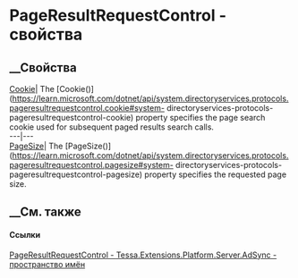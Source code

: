 # PageResultRequestControl - свойства
##  __Свойства
[Cookie](P_Tessa_Extensions_Platform_Server_AdSync_PageResultRequestControl_Cookie.htm)|
The
[Cookie()](https://learn.microsoft.com/dotnet/api/system.directoryservices.protocols.pageresultrequestcontrol.cookie#system-
directoryservices-protocols-pageresultrequestcontrol-cookie) property
specifies the page search cookie used for subsequent paged results search
calls.  
---|---  
[PageSize](P_Tessa_Extensions_Platform_Server_AdSync_PageResultRequestControl_PageSize.htm)|
The
[PageSize()](https://learn.microsoft.com/dotnet/api/system.directoryservices.protocols.pageresultrequestcontrol.pagesize#system-
directoryservices-protocols-pageresultrequestcontrol-pagesize) property
specifies the requested page size.  
##  __См. также
#### Ссылки
[PageResultRequestControl -
](T_Tessa_Extensions_Platform_Server_AdSync_PageResultRequestControl.htm)
[Tessa.Extensions.Platform.Server.AdSync - пространство
имён](N_Tessa_Extensions_Platform_Server_AdSync.htm)
